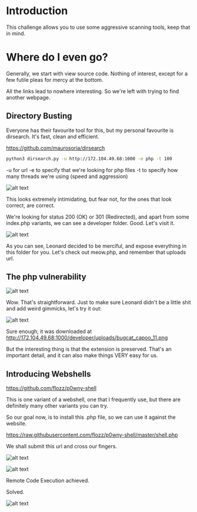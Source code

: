 # Introduction

This challenge allows you to use some aggressive scanning tools, keep that in mind.

# Where do I even go?

Generally, we start with view source code. Nothing of interest, except for a few futile pleas for mercy at the bottom.

All the links lead to nowhere interesting. So we're left with trying to find another webpage.

## Directory Busting

Everyone has their favourite tool for this, but my personal favourite is dirsearch. It's fast, clean and efficient.

https://github.com/maurosoria/dirsearch

```bash
python3 dirsearch.py -u http://172.104.49.68:1000 -e php -t 100
```
-u for url
-e to specify that we're looking for php files
-t to specify how many threads we're using (speed and aggression)

![alt text](https://imgur.com/oL9e1ui.png)

This looks extremely intimidating, but fear not, for the ones that look correct, are correct.

We're looking for status 200 (OK) or 301 (Redirected), and apart from some index.php variants, we can see a developer folder. Good. Let's visit it.

![alt text](https://imgur.com/0aE1abh.png)

As you can see, Leonard decided to be merciful, and expose everything in this folder for you. Let's check out meow.php, and remember that uploads url.

## The php vulnerability

![alt text](https://imgur.com/FBSykOm.png)

Wow. That's straightforward. Just to make sure Leonard didn't be a little shit and add weird gimmicks, let's try it out:

![alt text](https://imgur.com/vgbipTr.png)

Sure enough, it was downloaded at http://172.104.49.68:1000/developer/uploads/bugcat_capoo_11.png

But the interesting thing is that the extension is preserved. That's an important detail, and it can also make things VERY easy for us.

## Introducing Webshells

https://github.com/flozz/p0wny-shell

This is one variant of a webshell, one that I frequently use, but there are definitely many other variants you can try.

So our goal now, is to install this .php file, so we can use it against the website.

https://raw.githubusercontent.com/flozz/p0wny-shell/master/shell.php

We shall submit this url and cross our fingers.

![alt text](https://imgur.com/kLXS49f.png)

![alt text](https://imgur.com/LHmPot2.png)

Remote Code Execution achieved.

Solved.

![alt text](https://imgur.com/XMrMxmv.png)

